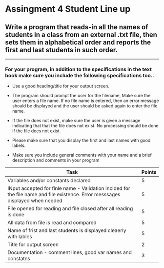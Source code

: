 # Assingment 4 Student Line up 

## Write a program that reads-in all the names of students in a class from an external .txt file, then sets them in alphabetical order and reports the first and last students in such order. 

<hr />

### For your program, in addition to the specifications in the text book make sure you include the following specifications too..

* Use a good heading/title for your output screen.

* The program should prompt the user for the filename, Make sure the user enters a
file name. If no file name is entered, then an error message should be displayed and
the user should be asked again to enter the file name.

* If the file does not exist, make sure the user is given a message indicating that that
the file does not exist. No processing should be done if the file does not exist

* Please make sure that you display the first and last names with good labels.

* Make sure you include general comments with your name and a brief description and
comments in your program




 Task      | Points |
| ----------- | ----------- |
| Variables and/or constants declared      | 5       |
| INput accepted for finle name - Validation inclded for the file name and file existence. Error messsages displayed when needed   | 5        |
| File opened for reading and file closed after all reading is done   | 5        |
| All data from file is read and compared   | 5        |
| Name of frist and last students is displayed cleaerly with lables   | 5        |
| Title for output screen   | 2        |
| Documentation - comment lines, good var names and constatns   | 3        |
